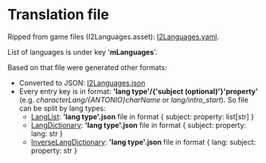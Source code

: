 # Translation file

Ripped from game files (I2Languages.asset): [I2Languages.yaml](I2Languages.yaml).

List of languages is under key '**mLanguages**'.

Based on that file were generated other formats:

* Converted to JSON: [I2Languages.json](Generated/I2Languages.json)
* Every entry key is in format: **'lang type'/{'subject (optional)'}'property'**
  (e.g. _characterLang/{ANTONIO}charName_ or _lang/intro_start_). So file can be split by lang types:
    * [LangList](Generated/Split/LangList): **'lang type'.json** file in format 
      { subject: property: list\[str] }
    * [LangDictionary](Generated/Split/LangDictionary): **'lang type'.json** file in format
      { subject: property: lang: str }
    * [InverseLangDictionary](Generated/Split/InverseLangDictionary): **'lang type'.json** file in format
      { lang: subject: property: str }